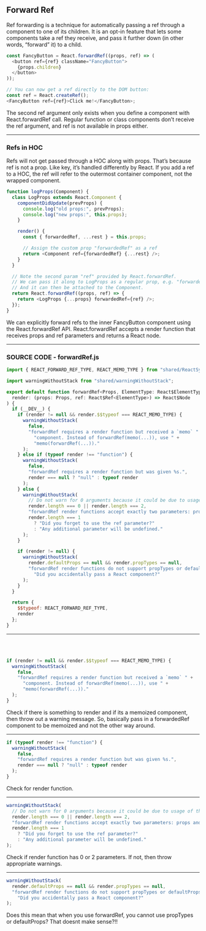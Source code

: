 ## Forward Ref

Ref forwarding is a technique for automatically passing a ref through a component to one of its children. It is an opt-in feature that lets some components take a ref they receive, and pass it further down (in other words, “forward” it) to a child.

```js
const FancyButton = React.forwardRef((props, ref) => (
  <button ref={ref} className="FancyButton">
    {props.children}
  </button>
));

// You can now get a ref directly to the DOM button:
const ref = React.createRef();
<FancyButton ref={ref}>Click me!</FancyButton>;
```

The second ref argument only exists when you define a component with React.forwardRef call. Regular function or class components don’t receive the ref argument, and ref is not available in props either.

<hr/>

### Refs in HOC

Refs will not get passed through a HOC along with props. That’s because ref is not a prop. Like key, it’s handled differently by React. If you add a ref to a HOC, the ref will refer to the outermost container component, not the wrapped component.

```js
function logProps(Component) {
  class LogProps extends React.Component {
    componentDidUpdate(prevProps) {
      console.log("old props:", prevProps);
      console.log("new props:", this.props);
    }

    render() {
      const { forwardedRef, ...rest } = this.props;

      // Assign the custom prop "forwardedRef" as a ref
      return <Component ref={forwardedRef} {...rest} />;
    }
  }

  // Note the second param "ref" provided by React.forwardRef.
  // We can pass it along to LogProps as a regular prop, e.g. "forwardedRef"
  // And it can then be attached to the Component.
  return React.forwardRef((props, ref) => {
    return <LogProps {...props} forwardedRef={ref} />;
  });
}
```

We can explicitly forward refs to the inner FancyButton component using the React.forwardRef API. React.forwardRef accepts a render function that receives props and ref parameters and returns a React node.

<hr/>

### SOURCE CODE - forwardRef.js

```js
import { REACT_FORWARD_REF_TYPE, REACT_MEMO_TYPE } from "shared/ReactSymbols";

import warningWithoutStack from "shared/warningWithoutStack";

export default function forwardRef<Props, ElementType: React$ElementType>(
  render: (props: Props, ref: React$Ref<ElementType>) => React$Node
) {
  if (__DEV__) {
    if (render != null && render.$$typeof === REACT_MEMO_TYPE) {
      warningWithoutStack(
        false,
        "forwardRef requires a render function but received a `memo` " +
          "component. Instead of forwardRef(memo(...)), use " +
          "memo(forwardRef(...))."
      );
    } else if (typeof render !== "function") {
      warningWithoutStack(
        false,
        "forwardRef requires a render function but was given %s.",
        render === null ? "null" : typeof render
      );
    } else {
      warningWithoutStack(
        // Do not warn for 0 arguments because it could be due to usage of the 'arguments' object
        render.length === 0 || render.length === 2,
        "forwardRef render functions accept exactly two parameters: props and ref. %s",
        render.length === 1
          ? "Did you forget to use the ref parameter?"
          : "Any additional parameter will be undefined."
      );
    }

    if (render != null) {
      warningWithoutStack(
        render.defaultProps == null && render.propTypes == null,
        "forwardRef render functions do not support propTypes or defaultProps. " +
          "Did you accidentally pass a React component?"
      );
    }
  }

  return {
    $$typeof: REACT_FORWARD_REF_TYPE,
    render
  };
}
```

<hr/>
<br/>
<br/>

```js
if (render != null && render.$$typeof === REACT_MEMO_TYPE) {
  warningWithoutStack(
    false,
    "forwardRef requires a render function but received a `memo` " +
      "component. Instead of forwardRef(memo(...)), use " +
      "memo(forwardRef(...))."
  );
}
```

Check if there is something to render and if its a memoized component, then throw out a warning message. So, basically pass in a forwardedRef component to be memoized and not the other way around.

<hr/>

```js
if (typeof render !== "function") {
  warningWithoutStack(
    false,
    "forwardRef requires a render function but was given %s.",
    render === null ? "null" : typeof render
  );
}
```

Check for render function.

<hr/>

```js
warningWithoutStack(
  // Do not warn for 0 arguments because it could be due to usage of the 'arguments' object
  render.length === 0 || render.length === 2,
  "forwardRef render functions accept exactly two parameters: props and ref. %s",
  render.length === 1
    ? "Did you forget to use the ref parameter?"
    : "Any additional parameter will be undefined."
);
```

Check if render function has 0 or 2 parameters. If not, then throw appropriate warnings.

<hr/>

```js
warningWithoutStack(
  render.defaultProps == null && render.propTypes == null,
  "forwardRef render functions do not support propTypes or defaultProps. " +
    "Did you accidentally pass a React component?"
);
```

Does this mean that when you use forwardRef, you cannot use propTypes or defaultProps? That doesnt make sense?!!
